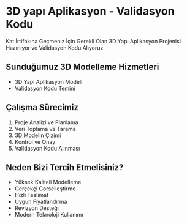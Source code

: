 # 3D yapı Aplikasyon - Validasyon Kodu

Kat İrtifakına Geçmeniz İçin Gerekli Olan 3D Yapı Aplikasyon Projenisi Hazırlıyor ve Validasyon Kodu Alıyoruz.

## Sunduğumuz 3D Modelleme Hizmetleri

- 3D Yapı Aplikasyon Modeli
- Validasyon Kodu Temini



## Çalışma Sürecimiz

1. Proje Analizi ve Planlama
2. Veri Toplama ve Tarama
3. 3D Modelin Çizimi
4. Kontrol ve Onay
5. Validasyon Kodu Alınması

## Neden Bizi Tercih Etmelisiniz?

- Yüksek Kaliteli Modelleme
- Gerçekçi Görselleştirme
- Hızlı Teslimat
- Uygun Fiyatlandırma
- Revizyon Desteği
- Modern Teknoloji Kullanımı 